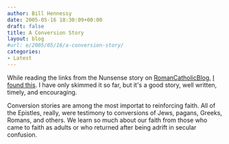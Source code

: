 ```yaml
---
author: Bill Hennessy
date: 2005-05-16 18:30:09+00:00
draft: false
title: A Conversion Story
layout: blog
#url: e/2005/05/16/a-conversion-story/
categories:
- Latest
---
```


While reading the links from the Nunsense story on [RomanCatholicBlog](https://romancatholicblog.com), [I found this](https://kelidei.typepad.com/journey/).  I have only skimmed it so far, but it's a good story, well written, timely, and encouraging.

Conversion stories are among the most importat to reinforcing faith.  All of the Epistles, really, were testimony to conversions of Jews, pagans, Greeks, Romans, and others.  We learn so much about our faith from those who came to faith as adults or who returned after being adrift in secular confusion.   
